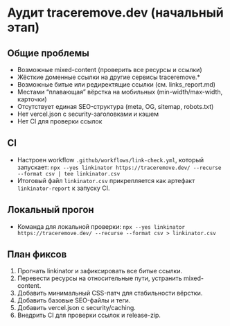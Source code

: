 # Аудит traceremove.dev (начальный этап)

## Общие проблемы
- Возможные mixed-content (проверить все ресурсы и ссылки)
- Жёсткие доменные ссылки на другие сервисы traceremove.*
- Возможные битые или редиректящие ссылки (см. links_report.md)
- Местами “плавающая” вёрстка на мобильных (min-width/max-width, карточки)
- Отсутствует единая SEO-структура (meta, OG, sitemap, robots.txt)
- Нет vercel.json с security-заголовками и кэшем
- Нет CI для проверки ссылок

## CI
- Настроен workflow `.github/workflows/link-check.yml`, который запускает:
  `npx --yes linkinator https://traceremove.dev/ --recurse --format csv | tee linkinator.csv`
- Итоговый файл `linkinator.csv` прикрепляется как артефакт `linkinator-report` к запуску CI.

## Локальный прогон
- Команда для локальной проверки:
  `npx --yes linkinator https://traceremove.dev/ --recurse --format csv > linkinator.csv`
## План фиксов
1. Прогнать linkinator и зафиксировать все битые ссылки.
2. Перевести ресурсы на относительные пути, устранить mixed-content.
3. Добавить минимальный CSS-патч для стабильности вёрстки.
4. Добавить базовые SEO-файлы и теги.
5. Добавить vercel.json с security/caching.
6. Внедрить CI для проверки ссылок и release-zip.
